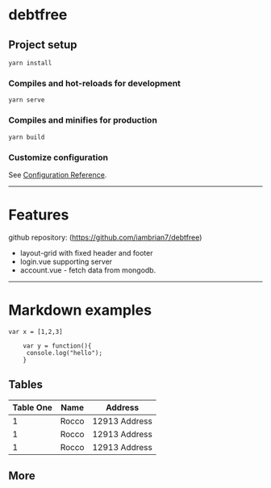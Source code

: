 # debtfree

## Project setup
```
yarn install
```

### Compiles and hot-reloads for development
```
yarn serve
```

### Compiles and minifies for production
```
yarn build
```

### Customize configuration
See [Configuration Reference](https://cli.vuejs.org/config/).

---

# Features
github repository: (https://github.com/iambrian7/debtfree)

* layout-grid with fixed header and footer
* login.vue supporting server 
* account.vue - fetch data from mongodb.

---
# Markdown examples

```code
var x = [1,2,3]
```
``` 
    var y = function(){
     console.log("hello");
    }
```
## Tables
| Table One | Name | Address |
| ----------| ---- | ------- |
| 1 | Rocco | 12913 Address |
| 1 | Rocco | 12913 Address |
| 1 | Rocco | 12913 Address |

## More

